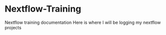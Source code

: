 # Nextflow-Training
Nextflow training documentation 
Here is where I will be logging my nextflow projects
